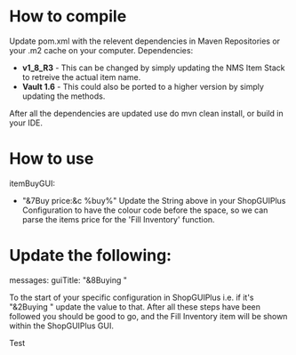 # How to compile
Update pom.xml with the relevent dependencies in Maven Repositories or your .m2 cache on your computer.
Dependencies:
- **v1_8_R3** - This can be changed by simply updating the NMS Item Stack to retreive the actual item name.
- **Vault 1.6** - This could also be ported to a higher version by simply updating the methods.

After all the dependencies are updated use do mvn clean install, or build in your IDE.

# How to use
itemBuyGUI:
- "&7Buy price:&c %buy%"
Update the String above in your ShopGUIPlus Configuration to have the colour code before the space, so we can parse the items
price for the 'Fill Inventory' function.

# Update the following:
messages:
  guiTitle: "&8Buying "
 
 To the start of your specific configuration in ShopGUIPlus i.e. if it's "&2Buying " update the value to that.
 After all these steps have been followed you should be good to go, and the Fill Inventory item will be shown within the ShopGUIPlus GUI.
 
 Test
